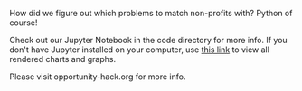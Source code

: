 How did we figure out which problems to match non-profits with? Python of course!

Check out our Jupyter Notebook in the code directory for more info.  If you don't have Jupyter installed on your computer, use [this link](http://nbviewer.jupyter.org/github/2018-Arizona-Opportunity-Hack/npo-selection/blob/master/code/Opportunity%20Hack%202018%20Arizona%20-%20NPO%20Selection.ipynb) to view all rendered charts and graphs.


Please visit opportunity-hack.org for more info.
